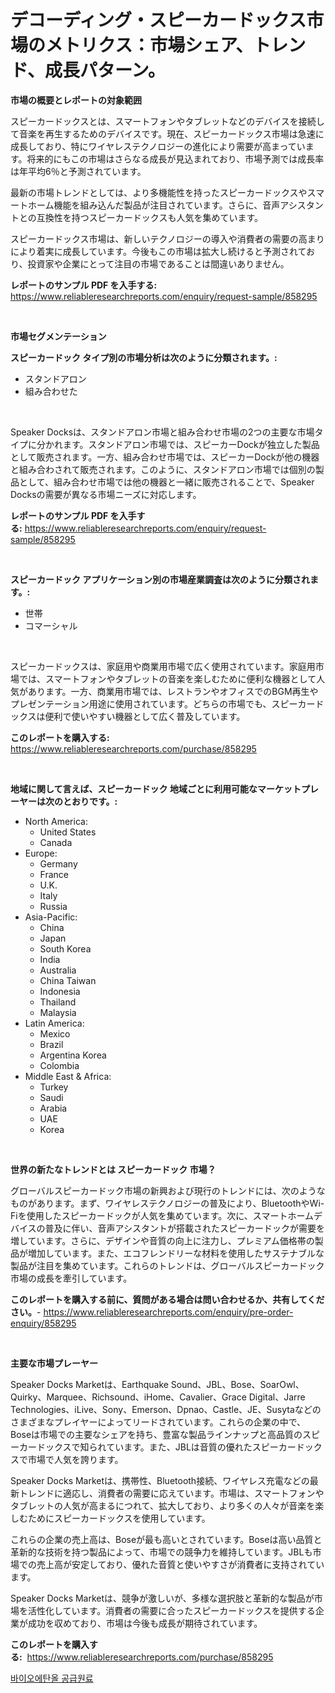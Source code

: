 <p><h1>デコーディング・スピーカードックス市場のメトリクス：市場シェア、トレンド、成長パターン。</h1></p><p><strong>市場の概要とレポートの対象範囲</strong></p>
<p><p>スピーカードックスとは、スマートフォンやタブレットなどのデバイスを接続して音楽を再生するためのデバイスです。現在、スピーカードックス市場は急速に成長しており、特にワイヤレステクノロジーの進化により需要が高まっています。将来的にもこの市場はさらなる成長が見込まれており、市場予測では成長率は年平均6％と予測されています。</p><p>最新の市場トレンドとしては、より多機能性を持ったスピーカードックスやスマートホーム機能を組み込んだ製品が注目されています。さらに、音声アシスタントとの互換性を持つスピーカードックスも人気を集めています。</p><p>スピーカードックス市場は、新しいテクノロジーの導入や消費者の需要の高まりにより着実に成長しています。今後もこの市場は拡大し続けると予測されており、投資家や企業にとって注目の市場であることは間違いありません。</p></p>
<p><strong>レポートのサンプル PDF を入手する:</strong> <a href="https://www.reliableresearchreports.com/enquiry/request-sample/858295">https://www.reliableresearchreports.com/enquiry/request-sample/858295</a></p>
<p>&nbsp;</p>
<p><strong>市場セグメンテーション</strong></p>
<p><strong>スピーカードック タイプ別の市場分析は次のように分類されます。:</strong></p>
<p><ul><li>スタンドアロン</li><li>組み合わせた</li></ul></p>
<p>&nbsp;</p>
<p><p>Speaker Docksは、スタンドアロン市場と組み合わせ市場の2つの主要な市場タイプに分かれます。スタンドアロン市場では、スピーカーDockが独立した製品として販売されます。一方、組み合わせ市場では、スピーカーDockが他の機器と組み合わされて販売されます。このように、スタンドアロン市場では個別の製品として、組み合わせ市場では他の機器と一緒に販売されることで、Speaker Docksの需要が異なる市場ニーズに対応します。</p></p>
<p><strong>レポートのサンプル PDF を入手する:</strong>&nbsp;<a href="https://www.reliableresearchreports.com/enquiry/request-sample/858295">https://www.reliableresearchreports.com/enquiry/request-sample/858295</a></p>
<p>&nbsp;</p>
<p><strong> スピーカードック アプリケーション別の市場産業調査は次のように分類されます。:</strong></p>
<p><ul><li>世帯</li><li>コマーシャル</li></ul></p>
<p>&nbsp;</p>
<p><p>スピーカードックスは、家庭用や商業用市場で広く使用されています。家庭用市場では、スマートフォンやタブレットの音楽を楽しむために便利な機器として人気があります。一方、商業用市場では、レストランやオフィスでのBGM再生やプレゼンテーション用途に使用されています。どちらの市場でも、スピーカードックスは便利で使いやすい機器として広く普及しています。</p></p>
<p><strong>このレポートを購入する:</strong>&nbsp; <a href="https://www.reliableresearchreports.com/purchase/858295">https://www.reliableresearchreports.com/purchase/858295</a></p>
<p>&nbsp;</p>
<p><strong>地域に関して言えば、スピーカードック 地域ごとに利用可能なマーケットプレーヤーは次のとおりです。:</strong></p>
<p><ul>
    <li>
        North America:
        <ul>
            <li>United States</li>
            <li>Canada</li>
        </ul>
    </li>
    <li>
        Europe:
        <ul>
            <li>Germany</li>
            <li>France</li>
            <li>U.K.</li>
            <li>Italy</li>
            <li>Russia</li>
        </ul>
    </li>
    <li>
        Asia-Pacific:
        <ul>
            <li>China</li>
            <li>Japan</li>
            <li>South Korea</li>
            <li>India</li>
            <li>Australia</li>
            <li>China Taiwan</li>
            <li>Indonesia</li>
            <li>Thailand</li>
            <li>Malaysia</li>
        </ul>
    </li>
    <li>
        Latin America:
        <ul>
            <li>Mexico</li>
            <li>Brazil</li>
            <li>Argentina Korea</li>
            <li>Colombia</li>
        </ul>
    </li>
    <li>
        Middle East & Africa:
        <ul>
            <li>Turkey</li>
            <li>Saudi</li>
            <li>Arabia</li>
            <li>UAE</li>
            <li>Korea</li>
        </ul>
    </li>
    </ul></p>
<p>&nbsp;</p>
<p><strong>世界の新たなトレンドとは スピーカードック 市場？</strong></p>
<p><p>グローバルスピーカードック市場の新興および現行のトレンドには、次のようなものがあります。まず、ワイヤレステクノロジーの普及により、BluetoothやWi-Fiを使用したスピーカードックが人気を集めています。次に、スマートホームデバイスの普及に伴い、音声アシスタントが搭載されたスピーカードックが需要を増しています。さらに、デザインや音質の向上に注力し、プレミアム価格帯の製品が増加しています。また、エコフレンドリーな材料を使用したサステナブルな製品が注目を集めています。これらのトレンドは、グローバルスピーカードック市場の成長を牽引しています。</p></p>
<p><strong>このレポートを購入する前に、質問がある場合は問い合わせるか、共有してください。</strong>- <a href="https://www.reliableresearchreports.com/enquiry/pre-order-enquiry/858295">https://www.reliableresearchreports.com/enquiry/pre-order-enquiry/858295</a></p>
<p>&nbsp;</p>
<p><strong>主要な市場プレーヤー</strong></p>
<p><p>Speaker Docks Marketは、Earthquake Sound、JBL、Bose、SoarOwl、Quirky、Marquee、Richsound、iHome、Cavalier、Grace Digital、Jarre Technologies、iLive、Sony、Emerson、Dpnao、Castle、JE、Susytaなどのさまざまなプレイヤーによってリードされています。これらの企業の中で、Boseは市場での主要なシェアを持ち、豊富な製品ラインナップと高品質のスピーカードックスで知られています。また、JBLは音質の優れたスピーカードックスで市場で人気を誇ります。</p><p>Speaker Docks Marketは、携帯性、Bluetooth接続、ワイヤレス充電などの最新トレンドに適応し、消費者の需要に応えています。市場は、スマートフォンやタブレットの人気が高まるにつれて、拡大しており、より多くの人々が音楽を楽しむためにスピーカードックスを使用しています。</p><p>これらの企業の売上高は、Boseが最も高いとされています。Boseは高い品質と革新的な技術を持つ製品によって、市場での競争力を維持しています。JBLも市場での売上高が安定しており、優れた音質と使いやすさが消費者に支持されています。</p><p>Speaker Docks Marketは、競争が激しいが、多様な選択肢と革新的な製品が市場を活性化しています。消費者の需要に合ったスピーカードックスを提供する企業が成功を収めており、市場は今後も成長が期待されています。</p></p>
<p><strong>このレポートを購入する:</strong>&nbsp;&nbsp;<a href="https://www.reliableresearchreports.com/purchase/858295">https://www.reliableresearchreports.com/purchase/858295</a></p>
<p><p><a href="https://github.com/iansanftyord09878/Market-Research-Report-List-1/blob/main/74591938670.md">바이오에탄올 공급원료</a></p></p>